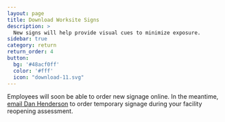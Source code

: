 ```yaml
---
layout: page
title: Download Worksite Signs
description: >
  New signs will help provide visual cues to minimize exposure.
sidebar: true
category: return
return_order: 4
button:
  bg: '#48acf0ff'
  color: '#fff'
  icon: "download-11.svg"
---
```


Employees will soon be able to order new signage online. In the meantime, <a href="mailto:DanHenderson@ucsc.edu?subject=Order for temporary signage">email Dan Henderson</a> to order temporary signage during your facility reopening assessment. 





